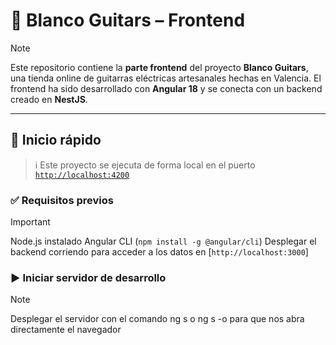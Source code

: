# 🎸 Blanco Guitars – Frontend
> [!NOTE]  
> Este repositorio contiene la **parte frontend** del proyecto **Blanco Guitars**, una tienda online de guitarras eléctricas artesanales hechas en Valencia. El frontend ha sido desarrollado con **Angular 18** y se conecta con un backend creado en **NestJS**.

---

## 🚀 Inicio rápido

> ℹ️ Este proyecto se ejecuta de forma local en el puerto [`http://localhost:4200`](http://localhost:4200)

### ✅ Requisitos previos
> [!IMPORTANT]  
> Node.js instalado
> Angular CLI (`npm install -g @angular/cli`)
> Desplegar el backend corriendo para acceder a los datos en [`http://localhost:3000`]


### ▶️ Iniciar servidor de desarrollo

> [!NOTE]  
> Desplegar el servidor con el comando ng s o ng s -o para que nos abra directamente el navegador
